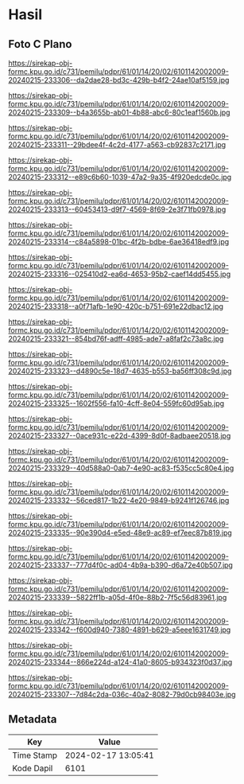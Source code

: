 # Hasil

## Foto C Plano

https://sirekap-obj-formc.kpu.go.id/c731/pemilu/pdpr/61/01/14/20/02/6101142002009-20240215-233306--da2dae28-bd3c-429b-b4f2-24ae10af5159.jpg

https://sirekap-obj-formc.kpu.go.id/c731/pemilu/pdpr/61/01/14/20/02/6101142002009-20240215-233309--b4a3655b-ab01-4b88-abc6-80c1eaf1560b.jpg

https://sirekap-obj-formc.kpu.go.id/c731/pemilu/pdpr/61/01/14/20/02/6101142002009-20240215-233311--29bdee4f-4c2d-4177-a563-cb92837c2171.jpg

https://sirekap-obj-formc.kpu.go.id/c731/pemilu/pdpr/61/01/14/20/02/6101142002009-20240215-233312--e89c6b60-1039-47a2-9a35-4f920edcde0c.jpg

https://sirekap-obj-formc.kpu.go.id/c731/pemilu/pdpr/61/01/14/20/02/6101142002009-20240215-233313--60453413-d9f7-4569-8f69-2e3f71fb0978.jpg

https://sirekap-obj-formc.kpu.go.id/c731/pemilu/pdpr/61/01/14/20/02/6101142002009-20240215-233314--c84a5898-01bc-4f2b-bdbe-6ae36418edf9.jpg

https://sirekap-obj-formc.kpu.go.id/c731/pemilu/pdpr/61/01/14/20/02/6101142002009-20240215-233316--025410d2-ea6d-4653-95b2-caef14dd5455.jpg

https://sirekap-obj-formc.kpu.go.id/c731/pemilu/pdpr/61/01/14/20/02/6101142002009-20240215-233318--a0f71afb-1e90-420c-b751-691e22dbac12.jpg

https://sirekap-obj-formc.kpu.go.id/c731/pemilu/pdpr/61/01/14/20/02/6101142002009-20240215-233321--854bd76f-adff-4985-ade7-a8faf2c73a8c.jpg

https://sirekap-obj-formc.kpu.go.id/c731/pemilu/pdpr/61/01/14/20/02/6101142002009-20240215-233323--d4890c5e-18d7-4635-b553-ba56ff308c9d.jpg

https://sirekap-obj-formc.kpu.go.id/c731/pemilu/pdpr/61/01/14/20/02/6101142002009-20240215-233325--1602f556-fa10-4cff-8e04-559fc60d95ab.jpg

https://sirekap-obj-formc.kpu.go.id/c731/pemilu/pdpr/61/01/14/20/02/6101142002009-20240215-233327--0ace931c-e22d-4399-8d0f-8adbaee20518.jpg

https://sirekap-obj-formc.kpu.go.id/c731/pemilu/pdpr/61/01/14/20/02/6101142002009-20240215-233329--40d588a0-0ab7-4e90-ac83-f535cc5c80e4.jpg

https://sirekap-obj-formc.kpu.go.id/c731/pemilu/pdpr/61/01/14/20/02/6101142002009-20240215-233332--56ced817-1b22-4e20-9849-b9241f126746.jpg

https://sirekap-obj-formc.kpu.go.id/c731/pemilu/pdpr/61/01/14/20/02/6101142002009-20240215-233335--90e390d4-e5ed-48e9-ac89-ef7eec87b819.jpg

https://sirekap-obj-formc.kpu.go.id/c731/pemilu/pdpr/61/01/14/20/02/6101142002009-20240215-233337--777d4f0c-ad04-4b9a-b390-d6a72e40b507.jpg

https://sirekap-obj-formc.kpu.go.id/c731/pemilu/pdpr/61/01/14/20/02/6101142002009-20240215-233339--5822ff1b-a05d-4f0e-88b2-7f5c56d83961.jpg

https://sirekap-obj-formc.kpu.go.id/c731/pemilu/pdpr/61/01/14/20/02/6101142002009-20240215-233342--f600d940-7380-4891-b629-a5eee1631749.jpg

https://sirekap-obj-formc.kpu.go.id/c731/pemilu/pdpr/61/01/14/20/02/6101142002009-20240215-233344--866e224d-a124-41a0-8605-b934323f0d37.jpg

https://sirekap-obj-formc.kpu.go.id/c731/pemilu/pdpr/61/01/14/20/02/6101142002009-20240215-233307--7d84c2da-036c-40a2-8082-79d0cb98403e.jpg


## Metadata

| Key        | Value               |
| ---------- | ------------------- |
| Time Stamp | 2024-02-17 13:05:41 |
| Kode Dapil | 6101                |



